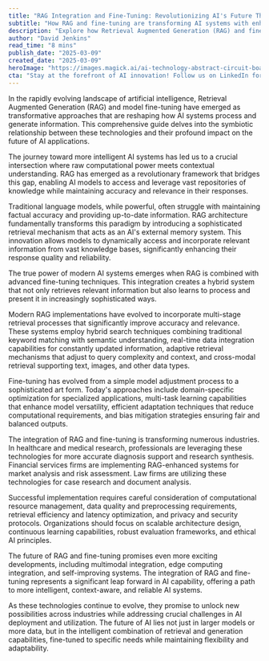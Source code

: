 ```yaml
---
title: "RAG Integration and Fine-Tuning: Revolutionizing AI's Future Through Context-Aware Intelligence"
subtitle: "How RAG and fine-tuning are transforming AI systems with enhanced context awareness"
description: "Explore how Retrieval Augmented Generation (RAG) and fine-tuning are revolutionizing AI systems by enabling context-aware intelligence. Learn about the latest developments in RAG architecture, advanced retrieval mechanisms, and their transformative impact across industries."
author: "David Jenkins"
read_time: "8 mins"
publish_date: "2025-03-09"
created_date: "2025-03-09"
heroImage: "https://images.magick.ai/ai-technology-abstract-circuit-board-visual.jpg"
cta: "Stay at the forefront of AI innovation! Follow us on LinkedIn for regular updates on RAG technology, fine-tuning techniques, and the latest breakthroughs in context-aware AI systems."
---
```


In the rapidly evolving landscape of artificial intelligence, Retrieval Augmented Generation (RAG) and model fine-tuning have emerged as transformative approaches that are reshaping how AI systems process and generate information. This comprehensive guide delves into the symbiotic relationship between these technologies and their profound impact on the future of AI applications.

The journey toward more intelligent AI systems has led us to a crucial intersection where raw computational power meets contextual understanding. RAG has emerged as a revolutionary framework that bridges this gap, enabling AI models to access and leverage vast repositories of knowledge while maintaining accuracy and relevance in their responses.

Traditional language models, while powerful, often struggle with maintaining factual accuracy and providing up-to-date information. RAG architecture fundamentally transforms this paradigm by introducing a sophisticated retrieval mechanism that acts as an AI's external memory system. This innovation allows models to dynamically access and incorporate relevant information from vast knowledge bases, significantly enhancing their response quality and reliability.

The true power of modern AI systems emerges when RAG is combined with advanced fine-tuning techniques. This integration creates a hybrid system that not only retrieves relevant information but also learns to process and present it in increasingly sophisticated ways.

Modern RAG implementations have evolved to incorporate multi-stage retrieval processes that significantly improve accuracy and relevance. These systems employ hybrid search techniques combining traditional keyword matching with semantic understanding, real-time data integration capabilities for constantly updated information, adaptive retrieval mechanisms that adjust to query complexity and context, and cross-modal retrieval supporting text, images, and other data types.

Fine-tuning has evolved from a simple model adjustment process to a sophisticated art form. Today's approaches include domain-specific optimization for specialized applications, multi-task learning capabilities that enhance model versatility, efficient adaptation techniques that reduce computational requirements, and bias mitigation strategies ensuring fair and balanced outputs.

The integration of RAG and fine-tuning is transforming numerous industries. In healthcare and medical research, professionals are leveraging these technologies for more accurate diagnosis support and research synthesis. Financial services firms are implementing RAG-enhanced systems for market analysis and risk assessment. Law firms are utilizing these technologies for case research and document analysis.

Successful implementation requires careful consideration of computational resource management, data quality and preprocessing requirements, retrieval efficiency and latency optimization, and privacy and security protocols. Organizations should focus on scalable architecture design, continuous learning capabilities, robust evaluation frameworks, and ethical AI principles.

The future of RAG and fine-tuning promises even more exciting developments, including multimodal integration, edge computing integration, and self-improving systems. The integration of RAG and fine-tuning represents a significant leap forward in AI capability, offering a path to more intelligent, context-aware, and reliable AI systems.

As these technologies continue to evolve, they promise to unlock new possibilities across industries while addressing crucial challenges in AI deployment and utilization. The future of AI lies not just in larger models or more data, but in the intelligent combination of retrieval and generation capabilities, fine-tuned to specific needs while maintaining flexibility and adaptability.